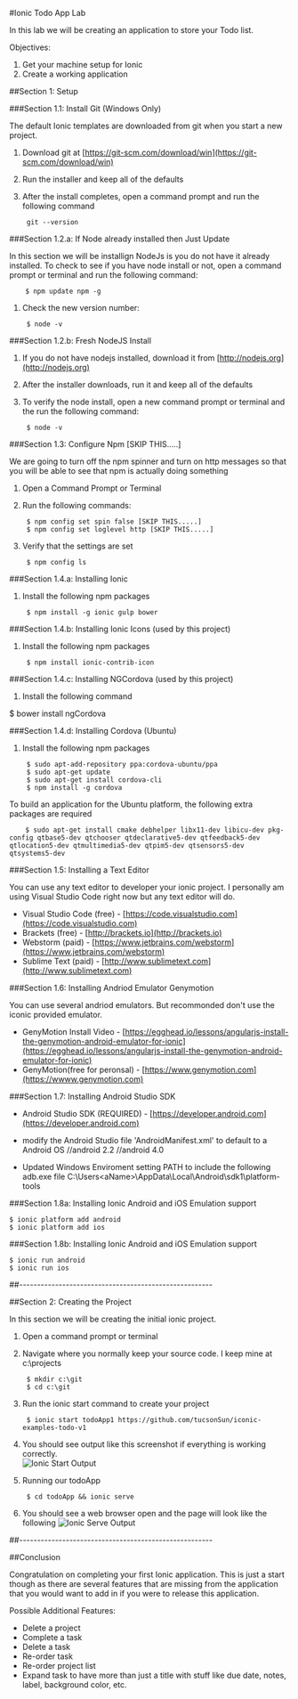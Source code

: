 #Ionic Todo App Lab

In this lab we will be creating an application to store your Todo list.  

Objectives:

1. Get your machine setup for Ionic
2. Create a working application 


##Section 1: Setup

###Section 1.1: Install Git (Windows Only)

The default Ionic templates are downloaded from git when you start a new project.

1. Download git at [https://git-scm.com/download/win](https://git-scm.com/download/win)
1. Run the installer and keep all of the defaults
1. After the install completes, open a command prompt and run the following command

		git --version

###Section 1.2.a: If Node already installed then Just Update

In this section we will be installign NodeJs is you do not have it already installed.  To check to see if you have node install or not, open a command prompt or terminal and run the following command:    
		
		$ npm update npm -g
	
1. Check the new version number:

		$ node -v

###Section 1.2.b: Fresh NodeJS Install

1. If you do not have nodejs installed, download it from [http://nodejs.org](http://nodejs.org)
1. After the installer downloads, run it and keep all of the defaults
1. To verify the node install, open a new command prompt or terminal and the run the following command:

		$ node -v


###Section 1.3: Configure Npm [SKIP THIS.....]

We are going to turn off the npm spinner and turn on http messages so that you will be able to see that npm is actually doing something 

1. Open a Command Prompt or Terminal
1. Run the following commands:

		$ npm config set spin false [SKIP THIS.....]
		$ npm config set loglevel http [SKIP THIS.....]

1. Verify that the settings are set

		$ npm config ls

###Section 1.4.a: Installing Ionic
	
1. Install the following npm packages

		$ npm install -g ionic gulp bower  

###Section 1.4.b: Installing Ionic Icons (used by this project)
	
1. Install the following npm packages

		$ npm install ionic-contrib-icon 
   
###Section 1.4.c: Installing NGCordova (used by this project)
	
1. Install the following command 

  $ bower install ngCordova
   
###Section 1.4.d: Installing Cordova (Ubuntu)
	
1. Install the following npm packages

		$ sudo apt-add-repository ppa:cordova-ubuntu/ppa
		$ sudo apt-get update
		$ sudo apt-get install cordova-cli
		$ npm install -g cordova
		
To build an application for the Ubuntu platform, the following extra packages are required

		$ sudo apt-get install cmake debhelper libx11-dev libicu-dev pkg-config qtbase5-dev qtchooser qtdeclarative5-dev qtfeedback5-dev qtlocation5-dev qtmultimedia5-dev qtpim5-dev qtsensors5-dev qtsystems5-dev

###Section 1.5: Installing a Text Editor

You can use any text editor to developer your ionic project.  I personally am using Visual Studio Code right now but any text editor will do.

* Visual Studio Code (free) - [https://code.visualstudio.com](https://code.visualstudio.com)
* Brackets (free) - [http://brackets.io](http://brackets.io)
* Webstorm (paid)  - [https://www.jetbrains.com/webstorm](https://www.jetbrains.com/webstorm)
* Sublime Text (paid) - [http://www.sublimetext.com](http://www.sublimetext.com) 

###Section 1.6: Installing Andriod Emulator Genymotion

You can use several andriod emulators. But recommonded don't use the iconic provided emulator. 

* GenyMotion Install Video - [https://egghead.io/lessons/angularjs-install-the-genymotion-android-emulator-for-ionic](https://egghead.io/lessons/angularjs-install-the-genymotion-android-emulator-for-ionic)
* GenyMotion(free for peronsal) - [https://www.genymotion.com](https://wwww.genymotion.com)

###Section 1.7: Installing Android Studio SDK 
* Android Studio SDK (REQUIRED) - [https://developer.android.com](https://developer.android.com)
* modify the Android Studio  file 'AndroidManifest.xml' to default to a Android OS
    <preference name="android-minSdkVersion" value="8"> //android 2.2
    <preference name="android-targetSdkVersion" value="15"> //android 4.0
    
* Updated Windows Enviroment setting PATH to include the following adb.exe file
    C:\Users\<aName>\AppData\Local\Android\sdk1\platform-tools



###Section 1.8a: Installing Ionic Android and iOS Emulation support

	$ ionic platform add android
	$ ionic platform add ios

###Section 1.8b: Installing Ionic Android and iOS Emulation support

	$ ionic run android
	$ ionic run ios

##------------------------------------------------------

##Section 2: Creating the Project

In this section we will be creating the initial ionic project.
 
1. Open a command prompt or terminal
1. Navigate where you normally keep your source code.  I keep mine at c:\projects

		
		$ mkdir c:\git
		$ cd c:\git 

1. Run the ionic start command to create your project

		$ ionic start todoApp1 https://github.com/tucsonSun/iconic-examples-todo-v1

1. You should see output like this screenshot if everything is working correctly.    
		![Ionic Start Output](images/IonicStart.png)
1. Running our todoApp

		$ cd todoApp && ionic serve 

1. You should see a web browser open and the page will look like the following
		![Ionic Serve Output](images/IonicServeAfterProjectCreate.png)


##------------------------------------------------------



 

##Conclusion

Congratulation on completing your first Ionic application.  This is just a start though as there are several features that are missing from the application that you would want to add in if you were to release this application.  

Possible Additional Features:

* Delete a project
* Complete a task
* Delete a task
* Re-order task
* Re-order project list
* Expand task to have more than just a title with stuff like due date, notes, label, background color, etc.    

 
